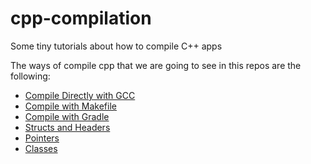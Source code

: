 # cpp-compilation
Some tiny tutorials about how to compile C++ apps

The ways of compile cpp that we are going to see in this repos are the following:  

* [Compile Directly with GCC](direct-or-make/)
* [Compile with Makefile](direct-or-make/)
* [Compile with Gradle](gradle-cpp/)
* [Structs and Headers](struct-and-headers/)
* [Pointers](pointers/)
* [Classes](classes/)

